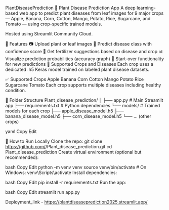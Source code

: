 PlantDiseasePrediction
🌿 Plant Disease Prediction App
A deep learning-based web app to predict plant diseases from leaf images for 9 major crops — Apple, Banana, Corn, Cotton, Mango, Potato, Rice, Sugarcane, and Tomato — using crop-specific trained models.

Hosted using Streamlit Community Cloud.

🚀 Features
📷 Upload plant or leaf images
🤖 Predict disease class with confidence score
💊 Get fertilizer suggestions based on disease and crop
📊 Visualize prediction probabilities (accuracy graph)
🔁 Start-over functionality for new predictions
🧠 Supported Crops and Diseases
Each crop uses a dedicated .h5 Keras model trained on labeled plant disease datasets.

✅ Supported Crops
Apple
Banana
Corn
Cotton
Mango
Potato
Rice
Sugarcane
Tomato
Each crop supports multiple diseases including healthy condition.

📁 Folder Structure
Plant_disease_prediction/ │ ├── app.py # Main Streamlit app ├── requirements.txt # Python dependencies └── models/ # Trained models for each crop ├── apple_disease_model.h5 ├── banana_disease_model.h5 ├── corn_disease_model.h5 └── ... (other crops)

yaml Copy Edit

🔧 How to Run Locally
Clone the repo:
git clone https://github.com/<your-username>/Plant_disease_prediction.git
cd Plant_disease_prediction
Create virtual environment (optional but recommended):

bash Copy Edit python -m venv venv source venv/bin/activate # On Windows: venv\Scripts\activate Install dependencies:

bash Copy Edit pip install -r requirements.txt Run the app:

bash Copy Edit streamlit run app.py 

Deployment_link - https://plantdiseaseprediction2025.streamlit.app/
